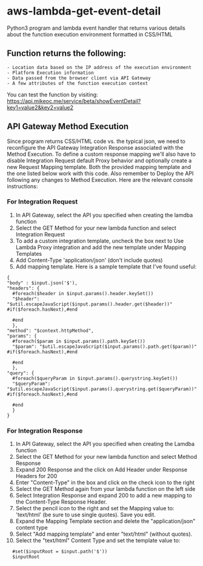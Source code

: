 # aws-lambda-get-event-detail
Python3 program and lambda event handler that returns various details about the
function execution environment formatted in CSS/HTML

## Function returns the following:
    - Location data based on the IP address of the execution environment
    - Platform Execution information
    - Data passed from the browser client via API Gateway
    - A few attributes of the function execution context

You can test the function by visiting: https://api.mikeoc.me/service/beta/showEventDetail?key1=value2&key2=value2

## API Gateway Method Execution
Since program returns CSS/HTML code vs. the typical json, we need to
reconfigure the API Gateway Integration Response associated with the Method Execution. To define a custom response mapping we'll also have to disable Integration Request default Proxy behavior and optionally create a new Request Mapping template. Both
the provided mapping template and the one listed below work with this code.
Also remember to Deploy the API following any changes to
Method Execution. Here are the relevant console instructions:

### For Integration Request
1. In API Gateway, select the API you specified when creating the lamdba function
2. Select the GET Method for your new lambda function and select Integration Request
3. To add a custom integration template, uncheck the box next to
   Use Lambda Proxy integration and add the new template under Mapping Templates
4. Add Content-Type 'application/json' (don't include quotes)
5. Add mapping template. Here is a sample template that I've found useful:

```
{
"body" : $input.json('$'),
"headers": {
  #foreach($header in $input.params().header.keySet())
  "$header": "$util.escapeJavaScript($input.params().header.get($header))" #if($foreach.hasNext),#end

  #end
  },
"method": "$context.httpMethod",
"params": {
  #foreach($param in $input.params().path.keySet())
  "$param": "$util.escapeJavaScript($input.params().path.get($param))" #if($foreach.hasNext),#end

  #end
  },
"query": {
  #foreach($queryParam in $input.params().querystring.keySet())
  "$queryParam": "$util.escapeJavaScript($input.params().querystring.get($queryParam))" #if($foreach.hasNext),#end

  #end
  }  
}
```

### For Integration Response

  1.  In API Gateway, select the API you specified when creating the Lamdba function
  2.  Select the GET Method for your new lambda function and select Method Response
  3.  Expand 200 Response and the click on Add Header under Response Headers for 200
  4.  Enter "Content-Type" in the box and click on the check icon to the right
  5.  Select the GET Method again from your lambda function on the left side
  6.  Select Integration Response and expand 200 to add a new mapping to the
      Content-Type Response Header.
  7.  Select the pencil icon to the right and set the Mapping value to:   
      'text/html' (be sure to use single quotes). Save you edit.
  8.  Expand the Mapping Template section and delete the "application/json" content type
  9.  Select "Add mapping template" and enter "text/html" (without quotes).
  10. Select the "text/html" Content Type and set the template value to:

```
  #set($inputRoot = $input.path('$'))
  $inputRoot
```
